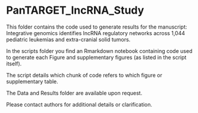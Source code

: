 # PanTARGET_lncRNA_Study

This folder contains the code used to generate results for the manuscript: Integrative genomics identifies lncRNA regulatory networks across 1,044 pediatric leukemias and extra-cranial solid tumors.

In the scripts folder you find an Rmarkdown notebook containing code used to generate each Figure and supplementary figures (as listed in the script itself). 

The script details which chunk of code refers to which figure or supplementary table. 

The Data and Results folder are available upon request. 

Please contact authors for additional details or clarification. 

